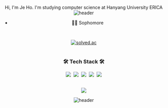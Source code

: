 <div align = "center">
 <!--
 <img align="right" src="https://github-readme-stats.vercel.app/api/top-langs/?username=developer-kzh&theme=dracula&exclude_repo=clone-web-scrapper,clone-zoom&hide=Procfile&layout=compact&langs_count=8"/>
 -->
 
Hi, I'm Je Ho. I'm studying computer science at Hanyang University ERICA
![header](https://capsule-render.vercel.app/api?type=rect&color=gradient&height=2)
- 👨‍💻 Sophomore
<br>
 
<a href="https://solved.ac/soplus123"><img alt="solved.ac" src="http://mazassumnida.wtf/api/v2/generate_badge?boj=soplus123"/></a>
<br>
<br>

### 🛠️ Tech Stack 🛠️
<p>
  <img src="https://img.shields.io/badge/C++-00599C?style=flat-square&logo=C%2B%2B&logoColor=white"/></a>&nbsp 
  <img src="https://img.shields.io/badge/Java-007396?style=flat-square&logo=Java&logoColor=white"/></a>&nbsp
  <img src="https://img.shields.io/badge/Python-3766AB?style=flat-square&logo=Python&logoColor=white"/></a>&nbsp
  <img src="https://img.shields.io/badge/GitHub-gray?style=flat&logo=GitHub&logoColor=black"/></a>&nbsp
  <img src="https://img.shields.io/badge/Git-blue?style=flat&logo=Git&logoColor=F05032"/></a>
<br>
<br>

<!--
<h3 > 🎳 About Me 🎳 </h3>
  <a href="https://velog.io/@zeho"><img src="https://img.shields.io/badge/Velog-11B48A?style=flat&logo=Vimeo&logoColor=white&link=https://velog.io/@kyu0918"/></a>&nbsp
</p>
-->
![](https://github.com/developer-kzh/github-stats-transparent/blob/output/generated/languages.svg)

![header](https://capsule-render.vercel.app/api?type=rect&color=gradient&height=2)

</div>
